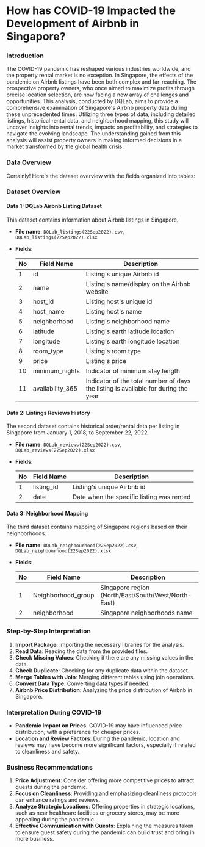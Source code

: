 # How has COVID-19 Impacted the Development of Airbnb in Singapore?

### Introduction

The COVID-19 pandemic has reshaped various industries worldwide, and the property rental market is no exception. In Singapore, the effects of the pandemic on Airbnb listings have been both complex and far-reaching. The prospective property owners, who once aimed to maximize profits through precise location selection, are now facing a new array of challenges and opportunities. This analysis, conducted by DQLab, aims to provide a comprehensive examination of Singapore's Airbnb property data during these unprecedented times. Utilizing three types of data, including detailed listings, historical rental data, and neighborhood mapping, this study will uncover insights into rental trends, impacts on profitability, and strategies to navigate the evolving landscape. The understanding gained from this analysis will assist property owners in making informed decisions in a market transformed by the global health crisis.

### Data Overview 

Certainly! Here's the dataset overview with the fields organized into tables:

### Dataset Overview

#### Data 1: DQLab Airbnb Listing Dataset
This dataset contains information about Airbnb listings in Singapore.

- **File name**: `DQLab_listings(22Sep2022).csv`, `DQLab_listings(22Sep2022).xlsx`
- **Fields**:

  | No | Field Name      | Description                                               |
  |----|-----------------|-----------------------------------------------------------|
  | 1  | id              | Listing's unique Airbnb id                                |
  | 2  | name            | Listing's name/display on the Airbnb website              |
  | 3  | host_id         | Listing host's unique id                                  |
  | 4  | host_name       | Listing host's name                                       |
  | 5  | neighborhood    | Listing's neighborhood name                               |
  | 6  | latitude        | Listing's earth latitude location                         |
  | 7  | longitude       | Listing's earth longitude location                        |
  | 8  | room_type       | Listing's room type                                       |
  | 9  | price           | Listing's price                                           |
  | 10 | minimum_nights  | Indicator of minimum stay length                          |
  | 11 | availability_365| Indicator of the total number of days the listing is available for during the year |

#### Data 2: Listings Reviews History
The second dataset contains historical order/rental data per listing in Singapore from January 1, 2018, to September 22, 2022.

- **File name**: `DQLab_reviews(22Sep2022).csv`, `DQLab_reviews(22Sep2022).xlsx`
- **Fields**:

  | No | Field Name  | Description                               |
  |----|-------------|-------------------------------------------|
  | 1  | listing_id  | Listing's unique Airbnb id                |
  | 2  | date        | Date when the specific listing was rented |

#### Data 3: Neighborhood Mapping
The third dataset contains mapping of Singapore regions based on their neighborhoods.

- **File name**: `DQLab_neighbourhood(22Sep2022).csv`, `DQLab_neighbourhood(22Sep2022).xlsx`
- **Fields**:

  | No | Field Name        | Description                                  |
  |----|-------------------|----------------------------------------------|
  | 1  | Neighborhood_group| Singapore region (North/East/South/West/North-East) |
  | 2  | neighborhood      | Singapore neighborhoods name                 |

### Step-by-Step Interpretation
1. **Import Package**: Importing the necessary libraries for the analysis.
2. **Read Data**: Reading the data from the provided files.
3. **Check Missing Values**: Checking if there are any missing values in the data.
4. **Check Duplicate**: Checking for any duplicate data within the dataset.
5. **Merge Tables with Join**: Merging different tables using join operations.
6. **Convert Data Type**: Converting data types if needed.
7. **Airbnb Price Distribution**: Analyzing the price distribution of Airbnb in Singapore.

### Interpretation During COVID-19
- **Pandemic Impact on Prices**: COVID-19 may have influenced price distribution, with a preference for cheaper prices.
- **Location and Review Factors**: During the pandemic, location and reviews may have become more significant factors, especially if related to cleanliness and safety.

### Business Recommendations
1. **Price Adjustment**: Consider offering more competitive prices to attract guests during the pandemic.
2. **Focus on Cleanliness**: Providing and emphasizing cleanliness protocols can enhance ratings and reviews.
3. **Analyze Strategic Locations**: Offering properties in strategic locations, such as near healthcare facilities or grocery stores, may be more appealing during the pandemic.
4. **Effective Communication with Guests**: Explaining the measures taken to ensure guest safety during the pandemic can build trust and bring in more business.
